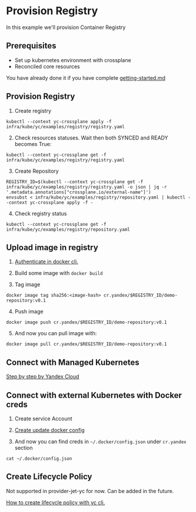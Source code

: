 # Provision Registry

In this example we'll provision Container Registry

## Prerequisites

* Set up kubernetes environment with crossplane
* Reconciled core resources

You have already done it if you have complete [getting-started.md](../../docs/getting-started.md)

## Provision Registry

1. Create registry

```shell
kubectl --context yc-crossplane apply -f infra/kube/yc/examples/registry/registry.yaml
```

2. Check resources statuses. Wait then both SYNCED and READY becomes True:

```shell
kubectl --context yc-crossplane get -f infra/kube/yc/examples/registry/registry.yaml
```

3. Create Repository

```shell
REGISTRY_ID=$(kubectl --context yc-crossplane get -f infra/kube/yc/examples/registry/registry.yaml -o json | jq -r '.metadata.annotations["crossplane.io/external-name"]')
envsubst < infra/kube/yc/examples/registry/repository.yaml | kubectl --context yc-crossplane apply -f -
```

4. Check registry status

```shell
kubectl --context yc-crossplane get -f infra/kube/yc/examples/registry/repository.yaml
```

## Upload image in registry

1. [Authenticate in docker cli.](https://cloud.yandex.com/docs/container-registry/operations/authentication)

2. Build some image with `docker build`

3. Tag image

```shell
docker image tag sha256:<image-hash> cr.yandex/$REGISTRY_ID/demo-repository:v0.1
```

4. Push image

```shell
docker image push cr.yandex/$REGISTRY_ID/demo-repository:v0.1
```

5. And now you can pull image with:

```shell
docker image pull cr.yandex/$REGISTRY_ID/demo-repository:v0.1
```

## Connect with Managed Kubernetes

[Step by step by Yandex Cloud](https://cloud.yandex.com/en-ru/docs/managed-kubernetes/solutions/container-registry)

## Connect with external Kubernetes with Docker creds

1. Create service Account

2. [Create update docker config](https://cloud.yandex.com/en-ru/docs/container-registry/operations/authentication#sa-json)

3. And now you can find creds in `~/.docker/config.json` under `cr.yandex` section

```shell
cat ~/.docker/config.json
```

## Create Lifecycle Policy

Not supported in provider-jet-yc for now. Can be added in the future.

[How to create lifecycle policy with yc cli.](https://cloud.yandex.com/en-ru/docs/cli/cli-ref/managed-services/container/repository/lifecycle-policy/create)
